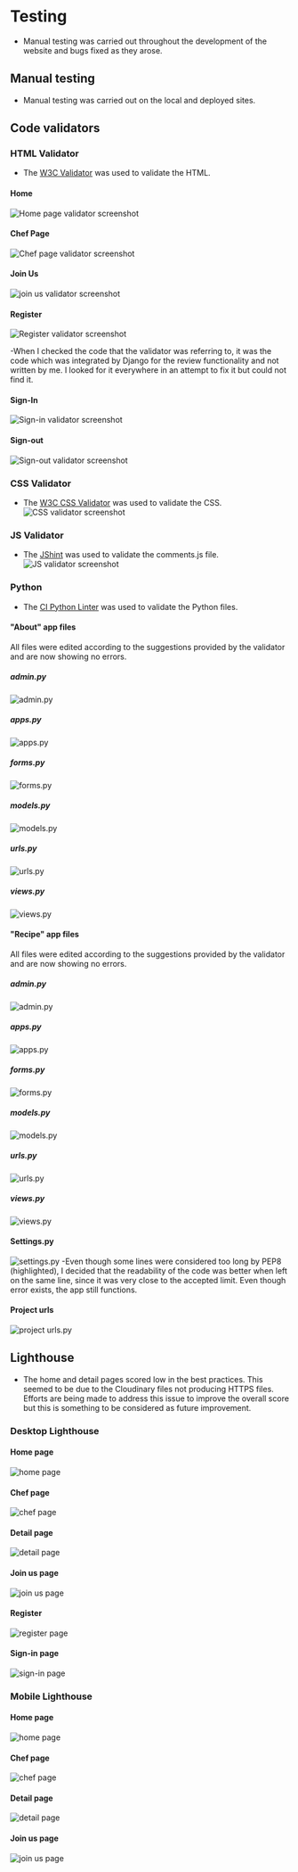 # Testing

- Manual testing was carried out throughout the development of the website and bugs fixed as they arose. 

## Manual testing
- Manual testing was carried out on the local and deployed sites.



## Code validators

### HTML Validator
- The [W3C Validator](https://validator.w3.org/) was used to validate the HTML.

#### Home
![Home page validator screenshot](static/images/readme/testing/html-validator-home.png)

#### Chef Page
![Chef page validator screenshot](static/images/readme/testing/html-validator-chef.png)

#### Join Us 
![join us validator screenshot](static/images/readme/testing/html-validator-joinus.png)

#### Register 
![Register validator screenshot](static/images/readme/testing/html-validator-register.png)

-When I checked the code that the validator was referring to, it was the code which was integrated by Django for the review functionality and not written by me. I looked for it everywhere in an attempt to fix it but could not find it.

#### Sign-In
![Sign-in validator screenshot](static/images/readme/testing/html-validator-signin.png)

#### Sign-out
![Sign-out validator screenshot](static/images/readme/testing/html-validator-signout.png)

### CSS Validator
- The [W3C CSS Validator](https://jigsaw.w3.org/css-validator/) was used to validate the CSS.
![CSS validator screenshot](static/images/readme/testing/css-validator.png)

### JS Validator
- The [JShint](https://jshint.com/) was used to validate the comments.js file.
![JS validator screenshot](static/images/readme/testing/)

### Python
- The [CI Python Linter](https://pep8ci.herokuapp.com/) was used to validate the Python files.

#### "About" app files
All files were edited according to the suggestions provided by the validator and are now showing no errors.

##### admin.py
![admin.py](static/images/readme/testing/about-admin.png)

##### apps.py
![apps.py](static/images/readme/testing/about-apps.png)

##### forms.py
![forms.py](static/images/readme/testing/about-forms.png)

##### models.py
![models.py](static/images/readme/testing/about-models.png)

##### urls.py
![urls.py](static/images/readme/testing/about-urls.png)

##### views.py
![views.py](static/images/readme/testing/about-views.png)

#### "Recipe" app files
All files were edited according to the suggestions provided by the validator and are now showing no errors.

##### admin.py
![admin.py](static/images/readme/testing/recipe-admin.png)

##### apps.py
![apps.py](static/images/readme/testing/recipe-apps.png)

##### forms.py
![forms.py](static/images/readme/testing/recipe-forms.png)

##### models.py
![models.py](static/images/readme/testing/recipe-models.png)

##### urls.py
![urls.py](static/images/readme/testing/recipe-urls.png)

##### views.py
![views.py](static/images/readme/testing/recipe-views.png)

#### Settings.py
![settings.py](static/images/readme/testing/settings.png)
-Even though some lines were considered too long by PEP8 (highlighted), I decided that the readability of the code was better when left on the same line, since it was very close to the accepted limit. Even though error exists, the app still functions. 

#### Project urls
![project urls.py](static/images/readme/testing/project-urls.png)

## Lighthouse

- The home and detail pages scored low in the best practices. This seemed to be due to the Cloudinary files not producing HTTPS files. Efforts are being made to address this issue to improve the overall score but this is something to be considered as future improvement.

### Desktop Lighthouse

#### Home page
![home page](static/images/readme/testing/lighthouse-desktop-home.png)

#### Chef page
![chef page](static/images/readme/testing/lighthouse-desktop-chef.png)

#### Detail page
![detail page](static/images/readme/testing/lighthouse-desktop-detail.png)

#### Join us page
![join us page](static/images/readme/testing/lighthouse-desktop-joinus.png)

#### Register
![register page](static/images/readme/testing/lighthouse-desktop-register.png)

#### Sign-in page
![sign-in page](static/images/readme/testing/lighthouse-desktop-signin.png)

### Mobile Lighthouse

#### Home page
![home page](static/images/readme/testing/lighthouse-mobile-home.png)

#### Chef page
![chef page](static/images/readme/testing/lighthouse-mobile-chef.png)

#### Detail page
![detail page](static/images/readme/testing/lighthouse-mobile-detail.png)

#### Join us page
![join us page](static/images/readme/testing/lighthouse-mobile-joinus.png)

